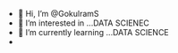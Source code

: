 - 👋 Hi, I’m @GokulramS
- 👀 I’m interested in ...DATA SCIENEC
- 🌱 I’m currently learning ...DATA SCIENCE
- 

<!---
GokulramS/GokulramS is a ✨ special ✨ repository because its `README.md` (this file) appears on your GitHub profile.
You can click the Preview link to take a look at your changes.
--->
